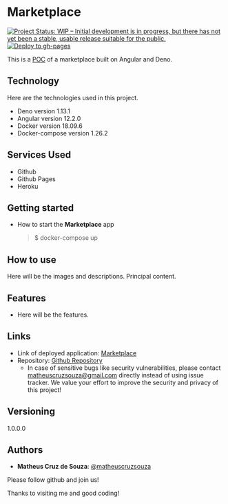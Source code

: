 <!-- ![Logo of the project](http://logo_link) -->

# Marketplace

[![Project Status: WIP – Initial development is in progress, but there has not yet been a stable, usable release suitable for the public.](https://www.repostatus.org/badges/latest/wip.svg)](https://www.repostatus.org/#wip)
[![Deploy to gh-pages](https://github.com/matheuscruzsouza/marketplace/actions/workflows/main.yml/badge.svg)](https://github.com/matheuscruzsouza/marketplace/actions/workflows/main.yml)

This is a [POC](https://www.techopedia.com/definition/4066/proof-of-concept-poc) of a marketplace built on Angular and Deno.

## Technology

Here are the technologies used in this project.

- Deno version 1.13.1
- Angular version 12.2.0
- Docker version 18.09.6
- Docker-compose version 1.26.2

## Services Used

- Github
- Github Pages
- Heroku

<!-- ## Dependencies

- None -->

## Getting started

- How to start the **Marketplace** app
  > \$ docker-compose up

## How to use

Here will be the images and descriptions. Principal content.

## Features

- Here will be the features.

## Links

<!-- - Localhost API URL: [Swagger URL](http://localhost:8080/swagger-ui/index.html?url=/v3/api-docs&validatorUrl=#/) -->

- Link of deployed application: [Marketplace](https://matheuscruzsouza.github.io/marketplace/)
- Repository: [Github Repository](https://github.com/matheuscruzsouza/marketplace)
  - In case of sensitive bugs like security vulnerabilities, please contact
    matheuscruzsouza@gmail.com directly instead of using issue tracker. We value your effort
    to improve the security and privacy of this project!

## Versioning

1.0.0.0

## Authors

- **Matheus Cruz de Souza**: [@matheuscruzsouza](https://github.com/matheuscruzsouza)

Please follow github and join us!

Thanks to visiting me and good coding!
